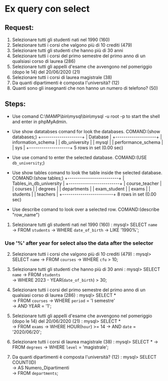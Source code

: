 # Ex query con select


## Request:

1. Selezionare tutti gli studenti nati nel 1990 (160)
2. Selezionare tutti i corsi che valgono più di 10 crediti (479)
3. Selezionare tutti gli studenti che hanno più di 30 anni
4. Selezionare tutti i corsi del primo semestre del primo anno di un qualsiasi corso di
laurea (286)
5. Selezionare tutti gli appelli d'esame che avvengono nel pomeriggio (dopo le 14) del
20/06/2020 (21)
6. Selezionare tutti i corsi di laurea magistrale (38)
7. Da quanti dipartimenti è composta l'università? (12)
8. Quanti sono gli insegnanti che non hanno un numero di telefono? (50)

## Steps:

- Use comand C:\MAMP\bin\mysql\bin\mysql -u root -p to start the shell and enter in phpMyAdmin.
- Use show datatabses comand for look the databases. COMAND:(show databases;)
+--------------------+
| Database           |
+--------------------+
| information_schema |
| db_university      |
| mysql              |
| performance_schema |
| sys                |
+--------------------+
5 rows in set (0.00 sec)

- Use use comand to enter the selected database. COMAND:(USE `db_university`;)
- Use show tables comand to look the table inside the selected database. COMAND:(show tables;)
+-------------------------+
| Tables_in_db_university |
+-------------------------+
| course_teacher          |
| courses                 |
| degrees                 |
| departments             |
| exam_student            |
| exams                   |
| students                |
| teachers                |
+-------------------------+
8 rows in set (0.00 sec)

- Use describe comand to look over a selected row. COMAND:(describe "row_name")

1. Selezionare tutti gli studenti nati nel 1990 (160) :
mysql> SELECT `name`   
    -> FROM `students`
    -> WHERE `date_of_birth`
    -> LIKE '1990%';
### Use '%' after year for select also the data after the selector

2. Selezionare tutti i corsi che valgono più di 10 crediti (479) :
mysql> SELECT `name`
    -> FROM `courses`
    -> WHERE `cfu` > 10;

3. Selezionare tutti gli studenti che hanno più di 30 anni :
mysql> SELECT `name`
    -> FROM `students`    
    -> WHERE 2023 - YEAR(`date_of_birth`) > 30;
    
4. Selezionare tutti i corsi del primo semestre del primo anno di un qualsiasi corso di laurea (286) :
mysql> SELECT *       
    -> FROM `courses`
    -> WHERE `period` = 'I semestre'  
    -> AND YEAR = '1';

5. Selezionare tutti gli appelli d'esame che avvengono nel pomeriggio (dopo le 14) del 20/06/2020 (21) :
mysql> SELECT *                   
    -> FROM `exams`
    -> WHERE HOUR(`hour`) >= 14
    -> AND `date` = '2020/06/20'; 

6. Selezionare tutti i corsi di laurea magistrale (38) :
mysql> SELECT *
    -> FROM `degrees`
    -> WHERE `level` = 'magistrale';

7. Da quanti dipartimenti è composta l'università? (12) : 
mysql> SELECT COUNT(ID)       
    -> AS Numero_Dipartimenti  
    -> FROM `departments`;

